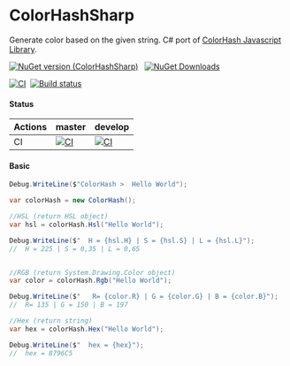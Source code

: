 ﻿# ColorHashSharp
Generate color based on the given string. C# port of [ColorHash Javascript Library](https://github.com/zenozeng/color-hash).

[![NuGet version (ColorHashSharp)](https://img.shields.io/nuget/v/ColorHashSharp.svg?style=flat-square)](https://www.nuget.org/packages/ColorHashSharp/) &nbsp; [![NuGet Downloads](https://img.shields.io/nuget/dt/ColorHashSharp.svg)](https://www.nuget.org/packages/Serilog/)

[![CI](https://github.com/fernandezja/ColorHashSharp/actions/workflows/dotnet-core.yml/badge.svg)](https://github.com/fernandezja/ColorHashSharp/actions/workflows/dotnet-core.yml)&nbsp; [![Build status](https://fernandezja.visualstudio.com/ColorHashSharp/_apis/build/status/ColorHashSharp-CI)](https://fernandezja.visualstudio.com/ColorHashSharp/_build/latest?definitionId=4)

#### Status


|Actions   	|master   	|develop   	|
|---	|---	|---	|
|CI   	|[![CI](https://github.com/fernandezja/ColorHashSharp/actions/workflows/dotnet-core.yml/badge.svg?branch=master)](https://github.com/fernandezja/ColorHashSharp/actions/workflows/dotnet-core.yml)   	|[![CI](https://github.com/fernandezja/ColorHashSharp/actions/workflows/dotnet-core.yml/badge.svg?branch=develop)](https://github.com/fernandezja/ColorHashSharp/actions/workflows/dotnet-core.yml)  	|


#### Basic

```csharp
Debug.WriteLine($"ColorHash >  Hello World");

var colorHash = new ColorHash();

//HSL (return HSL object)
var hsl = colorHash.Hsl("Hello World");

Debug.WriteLine($"  H = {hsl.H} | S = {hsl.S} | L = {hsl.L}");
//  H = 225 | S = 0,35 | L = 0,65


//RGB (return System.Drawing.Color object)
var color = colorHash.Rgb("Hello World");

Debug.WriteLine($"   R= {color.R} | G = {color.G} | B = {color.B}");
//  R= 135 | G = 150 | B = 197    

//Hex (return string)
var hex = colorHash.Hex("Hello World");

Debug.WriteLine($"  hex = {hex}");
//  hex = 8796C5
```
